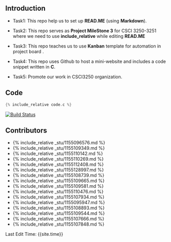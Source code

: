 
## Introduction
* Task1: This repo help us to set up **READ.ME** (using **Markdown**).

* Task2: This repo serves as **Project MileStone 3** for CSCI 3250-3251 where we need to use **include_relative** while editing **READ.ME** 

* Task3: This repo teaches us to use **Kanban** template for automation in project board .

* Task4: This repo uses Github to host a mini-website and includes a code snippet written in **C**.

* Task5: Promote our work in CSCI3250 organization.

## Code
```c
{% include_relative code.c %}
```
[![Build Status](https://travis-ci.org/csci3250-2019/project-team-b.svg?branch=master)](https://travis-ci.org/csci3250-2019/project-team-b)
## Contributors


* {% include_relative _stu/1155096576.md %}
* {% include_relative _stu/1155109349.md %}
* {% include_relative _stu/1155110142.md %}
* {% include_relative _stu/1155110269.md %}
* {% include_relative _stu/1155112408.md %}
* {% include_relative _stu/1155128997.md %}
* {% include_relative _stu/1155108739.md %}
* {% include_relative _stu/1155109665.md %}
* {% include_relative _stu/1155109581.md %}
* {% include_relative _stu/1155110476.md %}
* {% include_relative _stu/1155107934.md %}
* {% include_relative _stu/1155095947.md %}
* {% include_relative _stu/1155108893.md %}
* {% include_relative _stu/1155109544.md %}
* {% include_relative _stu/1155107666.md %}
* {% include_relative _stu/1155107848.md %}
 
Last Edit Time: {{site.time}}

